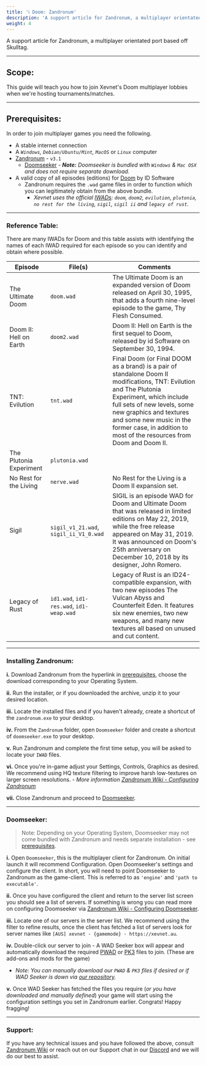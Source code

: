 ```yaml
---
title: 'ℹ️ Doom: Zandronum'
description: 'A support article for Zandronum, a multiplayer orientated port based off Skulltag.'
weight: 4
---
```


A support article for Zandronum, a multiplayer orientated port based off Skulltag.

---

## Scope: 

This guide will teach you how to join Xevnet's Doom multiplayer lobbies when we're hosting tournaments/matches. 

---

## Prerequisites:

In order to join multiplayer games you need the following.

- A stable internet connection
- A <i>`Windows`, `Debian/Ubuntu/Mint`, `MacOS`</i> or <i>`Linux`</i> computer
- [Zandronum](https://zandronum.com/download) - `v3.1`
  - [Doomseeker](http://doomseeker.drdteam.org/) - <i><b>Note:</b> Doomseeker is bundled with `Windows` & `Mac OSX` and does not require separate download.</i>
- A valid copy of all episodes (editions) for [Doom](https://store.steampowered.com/bundle/27490/DOOM_Classic_Bundle/) by ID Software
  - Zandronum requires the `.wad` game files in order to function which you can legitimately obtain from the above bundle.
    - <i>Xevnet uses the official [IWADs](https://zdoom.org/wiki/IWAD): `doom`, `doom2`, `evilution`, `plutonia`, `no rest for the living`, `sigil`, `sigil ii` and `legacy of rust`.</i>

---

### Reference Table:

There are many IWADs for Doom and this table assists with identifying the names of each IWAD required for each episode so you can identify and obtain where possible. 

| Episode   	| File(s) 	| Comments  	|
|---	|---	|---	|
| The Ultimate Doom  	| `doom.wad`  	| The Ultimate Doom is an expanded version of Doom released on April 30, 1995, that adds a fourth nine-level episode to the game, Thy Flesh Consumed.  	|
| Doom II: Hell on Earth  	| `doom2.wad`  	| Doom II: Hell on Earth is the first sequel to Doom, released by id Software on September 30, 1994.  	|
| TNT: Evilution  	| `tnt.wad`  	| Final Doom (or Final DOOM as a brand) is a pair of standalone Doom II modifications, TNT: Evilution and The Plutonia Experiment, which include full sets of new levels, some new graphics and textures and some new music in the former case, in addition to most of the resources from Doom and Doom II.  	|
| The Plutonia Experiment  	| `plutonia.wad`  	|   	|
| No Rest for the Living  	| `nerve.wad`  	| No Rest for the Living is a Doom II expansion set.  	|
| Sigil  	| `sigil_v1_21.wad`, `sigil_ii_V1_0.wad`  	| SIGIL is an episode WAD for Doom and Ultimate Doom that was released in limited editions on May 22, 2019, while the free release appeared on May 31, 2019. It was announced on Doom's 25th anniversary on December 10, 2018 by its designer, John Romero.   	|
| Legacy of Rust   	| `id1.wad`, `id1-res.wad`, `id1-weap.wad`  	| Legacy of Rust is an ID24-compatible expansion, with two new episodes The Vulcan Abyss and Counterfeit Eden. It features six new enemies, two new weapons, and many new textures all based on unused and cut content.   	|

---

### Installing Zandronum:

<b>i.</b> Download Zandronum from the hyperlink in [prerequisites](/guides/doom/#prerequisites), choose the download corresponding to your Operating System.

<b>ii.</b> Run the installer, or if you downloaded the archive, unzip it to your desired location. 

<b>iii.</b> Locate the installed files and if you haven't already, create a shortcut of the `zandronum.exe` to your desktop.

<b>iv.</b> From the `Zandronum` folder, open `Doomseeker` folder and create a shortcut of `doomseeker.exe` to your desktop.

<b>v.</b> Run Zandronum and complete the first time setup, you will be asked to locate your `IWAD` files. 

<b>vi.</b> Once you're in-game adjust your Settings, Controls, Graphics as desired. We recommend using HQ texture filtering to improve harsh low-textures on larger screen resolutions. - <i>More information [Zandronum Wiki - Configuring Zandronum](https://wiki.zandronum.com/Configuring_Zandronum)</i>

<b>vii.</b> Close Zandronum and proceed to [Doomseeker](/guides/doom/#doomseeker).

---

### Doomseeker:

> Note: Depending on your Operating System, Doomseeker may not come bundled with Zandronum and needs separate installation - see [prerequisites](/guides/doom/#prerequisites).

<b>i.</b> Open `Doomseeker`, this is the multiplayer client for Zandronum. On initial launch it will recommend Configuration. Open Doomseeker's settings and configure the client. In short, you will need to point Doomseeker to Zandronum as the game-client. This is referred to as `'engine'` and `'path to executable'`.

<b>ii.</b> Once you have configured the client and return to the server list screen you should see a list of servers. If something is wrong you can read more on configuring Doomseeker via [Zandronum Wiki - Configuring Doomseeker](https://wiki.zandronum.com/Install_Doomseeker).

<b>iii.</b> Locate one of our servers in the server list. We recommend using the filter to refine results, once the client has fetched a list of servers look for server names like `[AUS] xevnet - {gamemode} - https://xevnet.au`.

<b>iv.</b> Double-click our server to join - A WAD Seeker box will appear and automatically download the required [PWAD](https://doomwiki.org/wiki/PWAD) or [PK3](https://doomwiki.org/wiki/PK3) files to join. (These are add-ons and mods for the game)
  - <i>Note: You can manually download our `PWAD` & `PK3` files if desired or if WAD Seeker is down via [our repository](https://doom.xevnet.au/wads/).</i>

<b>v.</b> Once WAD Seeker has fetched the files you require (<i>or you have downloaded and manually defined</i>) your game will start using the configuration settings you set in Zandronum earlier. Congrats! Happy fragging!

---

### Support:

If you have any technical issues and you have followed the above, consult [Zandronum Wiki](https://wiki.zandronum.com/Main_Page) or reach out on our Support chat in our [Discord](https://xevnet.au) and we will do our best to assist.
